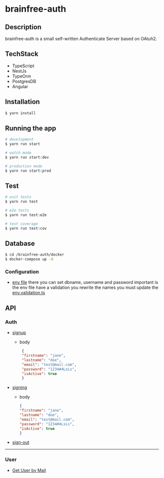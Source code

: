 # brainfree-auth

## Description

brainfree-auth is a small self-written Authenticate Server based on OAtuh2.

## TechStack

* TypeScript
* NestJs
* TypeOrm
* PostgresDB
* Angular

## Installation

```bash
$ yarn install
```

## Running the app

```bash
# development
$ yarn run start

# watch mode
$ yarn run start:dev

# production mode
$ yarn run start:prod
```

## Test

```bash
# unit tests
$ yarn run test

# e2e tests
$ yarn run test:e2e

# test coverage
$ yarn run test:cov
```

## Database

```bash 
$ cd /brainfree-auth/docker
$ docker-compose up -d
```

### Configuration

* [env file](.env) there you can set dbname, username and password
  important is the env file have a validation you rewrite the names you must update
  the [env.validation.ts](src%2Fconfig%2Fvalidations%2Fenv.validation.ts)

## API

### Auth

* [signup](localhost:3000/v1/auth/signup)
    - body

         ```json
          {
          "firstname": "jane",
          "lastname": "doe",
          "email": "test@mail.com",
          "password": "1234#4LsLs",
          "isActive": true
          }
         ```

* [signing](localhost:3000/v1/auth/singing)
    - body

      ```json
      {
      "firstname": "jane",
      "lastname": "doe",
      "email": "test@mail.com",
      "password": "1234#4LsLs",
      "isActive": true
      }
      ```

* [sign-out](localhost:3000/v1/auth/sign-out)

---

### User

* [Get User by Mail](localhost:3000/v1/users/user)

